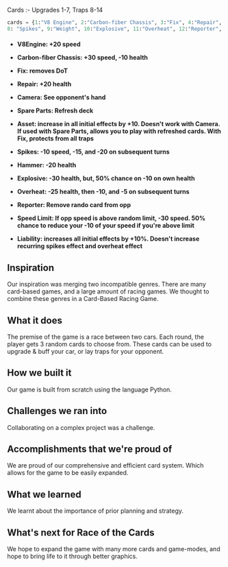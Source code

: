 Cards :- Upgrades 1-7, Traps 8-14
```python
cards = {1:"V8 Engine", 2:"Carbon-fiber Chassis", 3:"Fix", 4:"Repair", 5:"Camera", 6:"Spare Parts", 7:"Asset", 
8: "Spikes", 9:"Weight", 10:"Explosive", 11:"Overheat", 12:"Reporter", 13:"Speed Limit", 14:"Liability"}
```
<h4>
  
  - V8Engine: +20 speed

  - Carbon-fiber Chassis: +30 speed, -10 health

  - Fix: removes DoT

  - Repair: +20 health

  - Camera: See opponent's hand

  - Spare Parts: Refresh deck

  - Asset: increase in all initial effects by +10. Doesn't work with Camera. If used with Spare Parts, allows you to play with refreshed cards. With Fix, protects from all traps

  - Spikes: -10 speed, -15, and -20 on subsequent turns
  - Hammer: -20 health
  - Explosive: -30 health, but, 50% chance on -10 on own health
  - Overheat: -25 health, then -10, and -5 on subsequent turns
  - Reporter: Remove rando card from opp
  - Speed Limit: If opp speed is above random limit, -30 speed. 50% chance to reduce your -10 of your speed if you're above limit
  - Liability: increases all initial effects by +10%. Doesn't increase recurring spikes effect and overheat effect
</h4>

## Inspiration
Our inspiration was merging two incompatible genres.
There are many card-based games, and a large amount of racing games.
We thought to combine these genres in a Card-Based Racing Game.

## What it does
The premise of the game is a race between two cars.
Each round, the player gets 3 random cards to choose from.
These cards can be used to upgrade & buff your car, or lay traps for your opponent.

## How we built it
Our game is built from scratch using the language Python.

## Challenges we ran into
Collaborating on a complex project was a challenge. 

## Accomplishments that we're proud of
We are proud of our comprehensive and efficient card system. 
Which allows for the game to be easily expanded.

## What we learned
We learnt about the importance of prior planning and strategy.

## What's next for Race of the Cards
We hope to expand the game with many more cards and game-modes,
and hope to bring life to it through better graphics.

